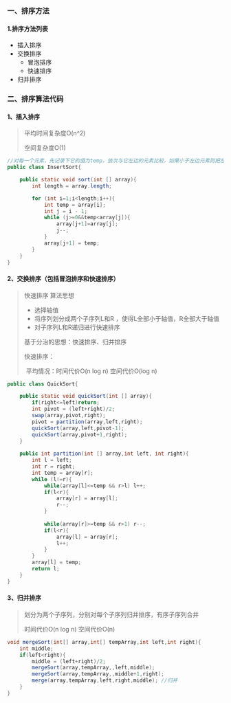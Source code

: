 ### 一、排序方法

#### 1.排序方法列表

- 插入排序
- 交换排序
  - 冒泡排序
  - 快速排序
- 归并排序

### 二、排序算法代码

#### 1、插入排序

> 平均时间复杂度O(n^2)
>
> 空间复杂度O(1)

```java
//对每一个元素，先记录下它的值为temp，依次与它左边的元素比较，如果小于左边元素则把左边元素的值赋给这个元素，直到出现大于的情况，把j+1位置的元素赋值为temp；
public class InsertSort{

    public static void sort(int [] array){
        int length = array.length;

        for (int i=1;i<length;i++){
            int temp = array[i];
            int j = i - 1;
            while (j>=0&&temp<array[j]){
                array[j+1]=array[j];
                j--;
            }
            array[j+1] = temp;
        }
    }
}
```

#### 2、交换排序（包括冒泡排序和快速排序）

> 快速排序 算法思想 
>
> - 选择轴值
> - 将序列划分成两个子序列L和R ，使得L全部小于轴值，R全部大于轴值
> - 对子序列L和R递归进行快速排序
>
> 基于分治的思想：快速排序、归并排序
>
> 快速排序：
>
> ​	平均情况：时间代价O(n log n)  空间代价O(log n)

```java
public class QuickSort{

    public static void quickSort(int [] array){
        if(right<=left)return;
        int pivot = (left+right)/2;  
        swap(array,pivot,right);
        pivot = partition(array,left,right);
        quickSort(array,left,pivot-1);
        quickSort(array,pivot+1,right);
    }
    
    public int partition(int [] array,int left, int right){
        int l = left;
        int r = right;
        int temp = array[r];
        while (l!=r){
            while(array[l]<=temp && r>l) l++;
            if(l<r){
                array[r] = array[l];
                r--;
            }
            
            while(array[r]>=temp && r>1) r--;
            if(l<r){
                array[l] = array[r];
                l++;
            }
        }
        array[l] = temp;
        return l;
    }
}
```

#### 3、归并排序

> 划分为两个子序列，分别对每个子序列归并排序，有序子序列合并
>
> 时间代价O(n log n)  空间代价O(n)

``` java
void mergeSort(int[] array,int[] tempArray,int left,int right){
    int middle;
    if(left<right){
        middle = (left+right)/2;
        mergeSort(array,tempArray,,left,middle);
        mergeSort(array,tempArray,,middle+1,right);
		merge(array,tempArray,left,right,middle); //归并
    }
}

```



